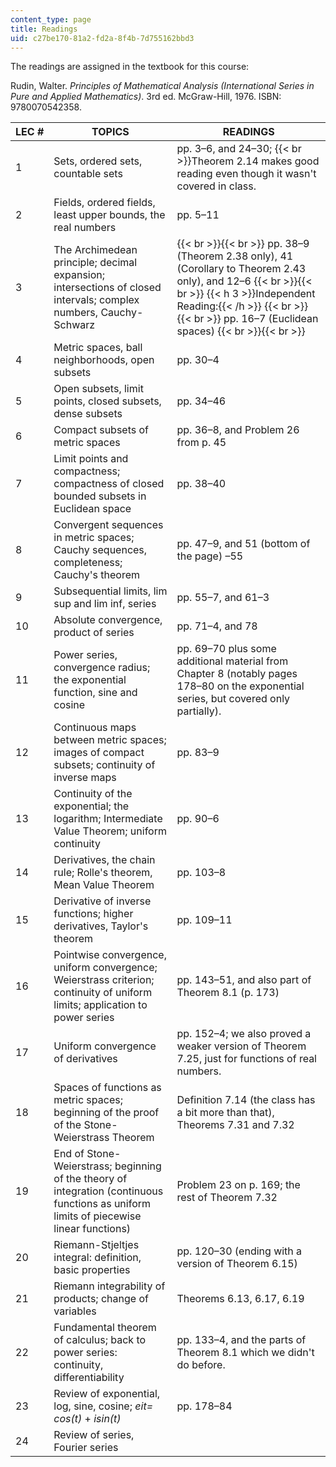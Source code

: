 ```yaml
---
content_type: page
title: Readings
uid: c27be170-81a2-fd2a-8f4b-7d755162bbd3
---
```


The readings are assigned in the textbook for this course:

Rudin, Walter. _Principles of Mathematical Analysis (International Series in Pure and Applied Mathematics)_. 3rd ed. McGraw-Hill, 1976. ISBN: 9780070542358.

| LEC # | TOPICS | READINGS |
| --- | --- | --- |
| 1 | Sets, ordered sets, countable sets | pp. 3–6, and 24–30;  {{< br >}}Theorem 2.14 makes good reading even though it wasn't covered in class. |
| 2 | Fields, ordered fields, least upper bounds, the real numbers | pp. 5–11 |
| 3 | The Archimedean principle; decimal expansion; intersections of closed intervals; complex numbers, Cauchy-Schwarz |  {{< br >}}{{< br >}} pp. 38–9 (Theorem 2.38 only), 41 (Corollary to Theorem 2.43 only), and 12–6 {{< br >}}{{< br >}} {{< h 3 >}}Independent Reading:{{< /h >}} {{< br >}}{{< br >}} pp. 16–7 (Euclidean spaces) {{< br >}}{{< br >}}  |
| 4 | Metric spaces, ball neighborhoods, open subsets | pp. 30–4 |
| 5 | Open subsets, limit points, closed subsets, dense subsets | pp. 34–46 |
| 6 | Compact subsets of metric spaces | pp. 36–8, and Problem 26 from p. 45 |
| 7 | Limit points and compactness; compactness of closed bounded subsets in Euclidean space | pp. 38–40 |
| 8 | Convergent sequences in metric spaces; Cauchy sequences, completeness; Cauchy's theorem | pp. 47–9, and 51 (bottom of the page) –55 |
| 9 | Subsequential limits, lim sup and lim inf, series | pp. 55–7, and 61–3 |
| 10 | Absolute convergence, product of series | pp. 71–4, and 78 |
| 11 | Power series, convergence radius; the exponential function, sine and cosine | pp. 69–70 plus some additional material from Chapter 8 (notably pages 178–80 on the exponential series, but covered only partially). |
| 12 | Continuous maps between metric spaces; images of compact subsets; continuity of inverse maps | pp. 83–9 |
| 13 | Continuity of the exponential; the logarithm; Intermediate Value Theorem; uniform continuity | pp. 90–6 |
| 14 | Derivatives, the chain rule; Rolle's theorem, Mean Value Theorem | pp. 103–8 |
| 15 | Derivative of inverse functions; higher derivatives, Taylor's theorem | pp. 109–11 |
| 16 | Pointwise convergence, uniform convergence; Weierstrass criterion; continuity of uniform limits; application to power series | pp. 143–51, and also part of Theorem 8.1 (p. 173) |
| 17 | Uniform convergence of derivatives | pp. 152–4; we also proved a weaker version of Theorem 7.25, just for functions of real numbers. |
| 18 | Spaces of functions as metric spaces; beginning of the proof of the Stone-Weierstrass Theorem | Definition 7.14 (the class has a bit more than that), Theorems 7.31 and 7.32 |
| 19 | End of Stone-Weierstrass; beginning of the theory of integration (continuous functions as uniform limits of piecewise linear functions) | Problem 23 on p. 169; the rest of Theorem 7.32 |
| 20 | Riemann-Stjeltjes integral: definition, basic properties | pp. 120–30 (ending with a version of Theorem 6.15) |
| 21 | Riemann integrability of products; change of variables | Theorems 6.13, 6.17, 6.19 |
| 22 | Fundamental theorem of calculus; back to power series: continuity, differentiability | pp. 133–4, and the parts of Theorem 8.1 which we didn't do before. |
| 23 | Review of exponential, log, sine, cosine; _eit\= cos(t)_ + _isin(t)_ | pp. 178–84 |
| 24 | Review of series, Fourier series |